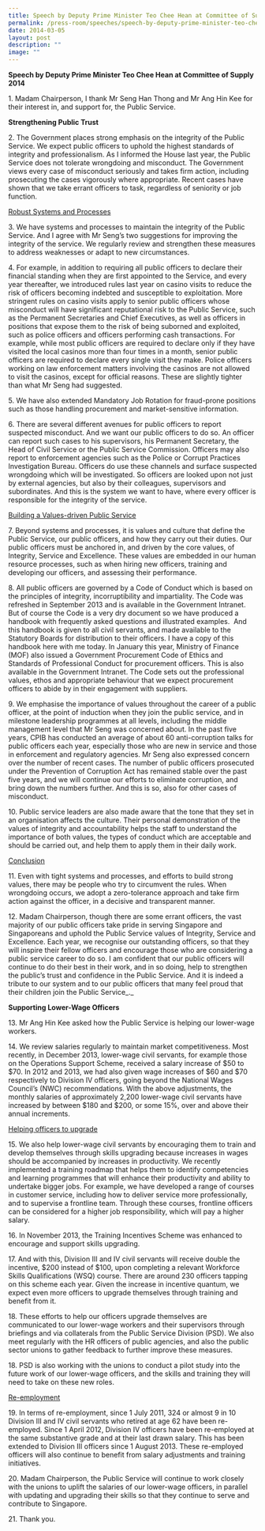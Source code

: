 ```yaml
---
title: Speech by Deputy Prime Minister Teo Chee Hean at Committee of Supply 2014
permalink: /press-room/speeches/speech-by-deputy-prime-minister-teo-chee-hean-at-committee-of-supply-2014/
date: 2014-03-05
layout: post
description: ""
image: ""
---
```

**Speech by Deputy Prime Minister Teo Chee Hean at Committee of Supply 2014**

1\. Madam Chairperson, I thank Mr Seng Han Thong and Mr Ang Hin Kee for their interest in, and support for, the Public Service. 

**Strengthening Public Trust**

2\. The Government places strong emphasis on the integrity of the Public Service. We expect public officers to uphold the highest standards of integrity and professionalism. As I informed the House last year, the Public Service does not tolerate wrongdoing and misconduct. The Government views every case of misconduct seriously and takes firm action, including prosecuting the cases vigorously where appropriate. Recent cases have shown that we take errant officers to task, regardless of seniority or job function. 

<u>Robust Systems and Processes</u>

3\. We have systems and processes to maintain the integrity of the Public Service. And I agree with Mr Seng’s two suggestions for improving the integrity of the service. We regularly review and strengthen these measures to address weaknesses or adapt to new circumstances. 

4\. For example, in addition to requiring all public officers to declare their financial standing when they are first appointed to the Service, and every year thereafter, we introduced rules last year on casino visits to reduce the risk of officers becoming indebted and susceptible to exploitation. More stringent rules on casino visits apply to senior public officers whose misconduct will have significant reputational risk to the Public Service, such as the Permanent Secretaries and Chief Executives, as well as officers in positions that expose them to the risk of being suborned and exploited, such as police officers and officers performing cash transactions. For example, while most public officers are required to declare only if they have visited the local casinos more than four times in a month, senior public officers are required to declare every single visit they make. Police officers working on law enforcement matters involving the casinos are not allowed to visit the casinos, except for official reasons. These are slightly tighter than what Mr Seng had suggested.

5\. We have also extended Mandatory Job Rotation for fraud-prone positions such as those handling procurement and market-sensitive information. 

6\. There are several different avenues for public officers to report suspected misconduct. And we want our public officers to do so. An officer can report such cases to his supervisors, his Permanent Secretary, the Head of Civil Service or the Public Service Commission. Officers may also report to enforcement agencies such as the Police or Corrupt Practices Investigation Bureau. Officers do use these channels and surface suspected wrongdoing which will be investigated. So officers are looked upon not just by external agencies, but also by their colleagues, supervisors and subordinates. And this is the system we want to have, where every officer is responsible for the integrity of the service.

<u>Building a Values-driven Public Service</u>

7\. Beyond systems and processes, it is values and culture that define the Public Service, our public officers, and how they carry out their duties. Our public officers must be anchored in, and driven by the core values, of Integrity, Service and Excellence. These values are embedded in our human resource processes, such as when hiring new officers, training and developing our officers, and assessing their performance. 

8\. All public officers are governed by a Code of Conduct which is based on the principles of integrity, incorruptibility and impartiality. The Code was refreshed in September 2013 and is available in the Government Intranet. But of course the Code is a very dry document so we have produced a handbook with frequently asked questions and illustrated examples.  And this handbook is given to all civil servants, and made available to the Statutory Boards for distribution to their officers. I have a copy of this handbook here with me today. In January this year, Ministry of Finance (MOF) also issued a Government Procurement Code of Ethics and Standards of Professional Conduct for procurement officers. This is also available in the Government Intranet. The Code sets out the professional values, ethos and appropriate behaviour that we expect procurement officers to abide by in their engagement with suppliers.

9\. We emphasise the importance of values throughout the career of a public officer, at the point of induction when they join the public service, and in milestone leadership programmes at all levels, including the middle management level that Mr Seng was concerned about. In the past five years, CPIB has conducted an average of about 60 anti-corruption talks for public officers each year, especially those who are new in service and those in enforcement and regulatory agencies. Mr Seng also expressed concern over the number of recent cases. The number of public officers prosecuted under the Prevention of Corruption Act has remained stable over the past five years, and we will continue our efforts to eliminate corruption, and bring down the numbers further. And this is so, also for other cases of misconduct. 

10\. Public service leaders are also made aware that the tone that they set in an organisation affects the culture. Their personal demonstration of the values of integrity and accountability helps the staff to understand the importance of both values, the types of conduct which are acceptable and should be carried out, and help them to apply them in their daily work.   

<u>Conclusion</u>

11\. Even with tight systems and processes, and efforts to build strong values, there may be people who try to circumvent the rules. When wrongdoing occurs, we adopt a zero-tolerance approach and take firm action against the officer, in a decisive and transparent manner.  

12\. Madam Chairperson, though there are some errant officers, the vast majority of our public officers take pride in serving Singapore and Singaporeans and uphold the Public Service values of Integrity, Service and Excellence. Each year, we recognise our outstanding officers, so that they will inspire their fellow officers and encourage those who are considering a public service career to do so. I am confident that our public officers will continue to do their best in their work, and in so doing, help to strengthen the public’s trust and confidence in the Public Service. And it is indeed a tribute to our system and to our public officers that many feel proud that their children join the Public Service_._

**Supporting Lower-Wage Officers**

13\. Mr Ang Hin Kee asked how the Public Service is helping our lower-wage workers. 

14\. We review salaries regularly to maintain market competitiveness. Most recently, in December 2013, lower-wage civil servants, for example those on the Operations Support Scheme, received a salary increase of $50 to $70. In 2012 and 2013, we had also given wage increases of $60 and $70 respectively to Division IV officers, going beyond the National Wages Council’s (NWC) recommendations. With the above adjustments, the monthly salaries of approximately 2,200 lower-wage civil servants have increased by between $180 and $200, or some 15%, over and above their annual increments.

<u>Helping officers to upgrade</u>

15\. We also help lower-wage civil servants by encouraging them to train and develop themselves through skills upgrading because increases in wages should be accompanied by increases in productivity. We recently implemented a training roadmap that helps them to identify competencies and learning programmes that will enhance their productivity and ability to undertake bigger jobs. For example, we have developed a range of courses in customer service, including how to deliver service more professionally, and to supervise a frontline team. Through these courses, frontline officers can be considered for a higher job responsibility, which will pay a higher salary.

16\. In November 2013, the Training Incentives Scheme was enhanced to encourage and support skills upgrading. 

17\. And with this, Division III and IV civil servants will receive double the incentive, $200 instead of $100, upon completing a relevant Workforce Skills Qualifications (WSQ) course. There are around 230 officers tapping on this scheme each year. Given the increase in incentive quantum, we expect even more officers to upgrade themselves through training and benefit from it.

18\. These efforts to help our officers upgrade themselves are communicated to our lower-wage workers and their supervisors through briefings and via collaterals from the Public Service Division (PSD). We also meet regularly with the HR officers of public agencies, and also the public sector unions to gather feedback to further improve these measures.

18\. PSD is also working with the unions to conduct a pilot study into the future work of our lower-wage officers, and the skills and training they will need to take on these new roles.

<u>Re-employment</u>

19\. In terms of re-employment, since 1 July 2011, 324 or almost 9 in 10 Division III and IV civil servants who retired at age 62 have been re-employed. Since 1 April 2012, Division IV officers have been re-employed at the same substantive grade and at their last drawn salary. This has been extended to Division III officers since 1 August 2013. These re-employed officers will also continue to benefit from salary adjustments and training initiatives. 

20\. Madam Chairperson, the Public Service will continue to work closely with the unions to uplift the salaries of our lower-wage officers, in parallel with updating and upgrading their skills so that they continue to serve and contribute to Singapore.  

21\. Thank you.